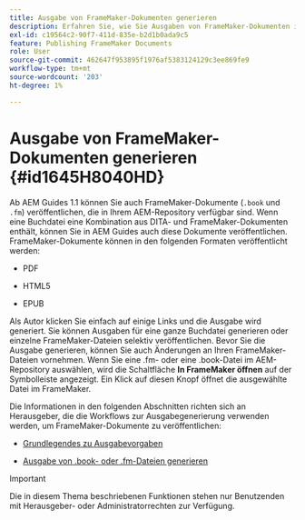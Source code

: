 ```yaml
---
title: Ausgabe von FrameMaker-Dokumenten generieren
description: Erfahren Sie, wie Sie Ausgaben von FrameMaker-Dokumenten in AEM-Handbüchern generieren, um sie im PDF-, HTML5- und EPUB-Format zu veröffentlichen.
exl-id: c19564c2-90f7-411d-835e-b2d1b0ada9c5
feature: Publishing FrameMaker Documents
role: User
source-git-commit: 462647f953895f1976af5383124129c3ee869fe9
workflow-type: tm+mt
source-wordcount: '203'
ht-degree: 1%

---
```


# Ausgabe von FrameMaker-Dokumenten generieren {#id1645H8040HD}

Ab AEM Guides 1.1 können Sie auch FrameMaker-Dokumente \(`.book` und `.fm`\) veröffentlichen, die in Ihrem AEM-Repository verfügbar sind. Wenn eine Buchdatei eine Kombination aus DITA- und FrameMaker-Dokumenten enthält, können Sie in AEM Guides auch diese Dokumente veröffentlichen. FrameMaker-Dokumente können in den folgenden Formaten veröffentlicht werden:

- PDF

- HTML5

- EPUB


Als Autor klicken Sie einfach auf einige Links und die Ausgabe wird generiert. Sie können Ausgaben für eine ganze Buchdatei generieren oder einzelne FrameMaker-Dateien selektiv veröffentlichen. Bevor Sie die Ausgabe generieren, können Sie auch Änderungen an Ihren FrameMaker-Dateien vornehmen. Wenn Sie eine .fm- oder eine .book-Datei im AEM-Repository auswählen, wird die Schaltfläche **In FrameMaker öffnen** auf der Symbolleiste angezeigt. Ein Klick auf diesen Knopf öffnet die ausgewählte Datei im FrameMaker.

Die Informationen in den folgenden Abschnitten richten sich an Herausgeber, die die Workflows zur Ausgabegenerierung verwenden werden, um FrameMaker-Dokumente zu veröffentlichen:

- [Grundlegendes zu Ausgabevorgaben](fm-output-understand-presets.md#)

- [Ausgabe von .book- oder .fm-Dateien generieren](fm-output-generate.md#)

>[!IMPORTANT]
>
> Die in diesem Thema beschriebenen Funktionen stehen nur Benutzenden mit Herausgeber- oder Administratorrechten zur Verfügung.
